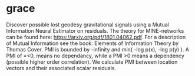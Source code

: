# grace

Discover possible lost geodesy gravitational signals using a Mutual Information Neural Estimator on residuals. The theory for MINE-networks can be found here: https://arxiv.org/pdf/1801.04062.pdf. For a description of Mutual Information see the book: Elements of Information Theory by Thomas Cover. PMI is bounded by -infinity and min( -log p(x), -log p(y) ). A PMI of =<0, means no dependancy, while a PMI >0 means a dependency (possible higher order correlation). We calculate PMI between location vectors and their associated scalar residuals.